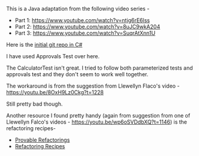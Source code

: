 This is a Java adaptation from the following video series -
  - Part 1: https://www.youtube.com/watch?v=ntjg6rE6lss
  - Part 2: https://www.youtube.com/watch?v=8uJC9wkA204
  - Part 3: https://www.youtube.com/watch?v=SuqrAtXnn1U

Here is the [initial git repo in C#](https://github.com/bnathyuw/Complex-Refactoring-In-Simple-Steps)

I have used Approvals Test over here.

The CalculatorTest isn't great. I tried to follow both parameterized tests and approvals test and they don't seem to work well together.

The workaround is from the suggestion from Llewellyn Flaco's video - https://youtu.be/8OxH9Lz0Ckg?t=1228

Still pretty bad though.

Another resource I found pretty handy (again from suggestion from one of Llewellyn Falco's videos - https://youtu.be/wp6oSVDdbXQ?t=1146) is the refactoring recipes- 
  - [Provable Refactorings](https://github.com/digdeeproots/provable-refactorings)
  - [Refactoring Recipes](https://github.com/digdeeproots/refactoring-recipes)
